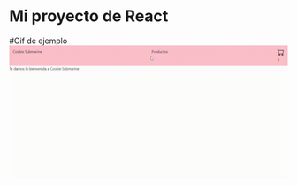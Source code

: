 # Mi proyecto de React

#Gif de ejemplo
![](https://github.com/RocioIrigoyen/Preentrega1-Irigoyen/blob/main/rec-tab-_1_.gif)

